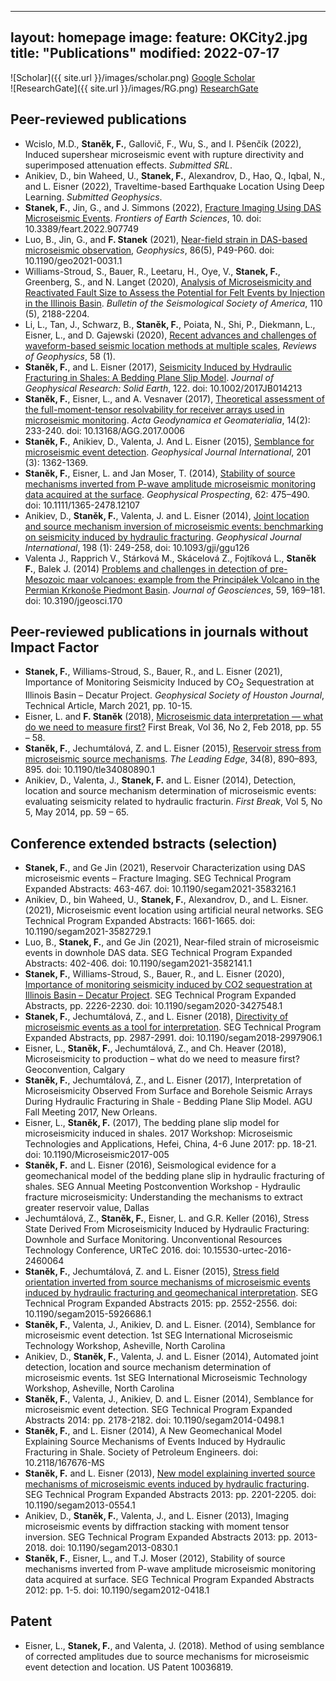
---
layout: homepage
image:
  feature: OKCity2.jpg
title: "Publications"
modified: 2022-07-17
---

![Scholar]({{ site.url }}/images/scholar.png) [Google Scholar](https://scholar.google.com/citations?user=k5i3d9MAAAAJ&hl=cs)
<br>![ResearchGate]({{ site.url }}/images/RG.png) [ResearchGate](https://www.researchgate.net/profile/Frantisek-Stanek)
<!-- ![Orcid]({{ site.url }}/images/orcid.png) [Orcid]((https://orcid.org/my-orcid?orcid=0000-0002-0037-9239))    -->
<!-- ![Publons]({{ site.url }}/images/orcid.png) [Publons]((https://orcid.org/my-orcid?orcid=0000-0002-0037-9239))  -->

## Peer-reviewed publications
- Wcislo, M.D., **Staněk, F.**, Gallovič, F., Wu, S., and I. Pšenčík (2022), Induced supershear microseismic event with rupture directivity and superimposed attenuation effects. *Submitted SRL*.
- Anikiev, D., bin Waheed, U., **Stanek, F.**, Alexandrov, D., Hao, Q., Iqbal, N., and L. Eisner (2022), Traveltime-based Earthquake Location Using Deep Learning. *Submitted Geophysics*.
- **Stanek, F.**, Jin, G., and J. Simmons (2022), <a href="https://www.researchgate.net/publication/362091389_Fracture_Imaging_Using_DAS-Recorded_Microseismic_Events">Fracture Imaging Using DAS Microseismic Events</a>. *Frontiers of Earth Sciences*, 10. doi: 10.3389/feart.2022.907749
- Luo, B., Jin, G., and **F. Stanek** (2021), <a href="https://www.researchgate.net/publication/351963555_Near-field_strain_in_distributed_acoustic_sensing-based_microseismic_observation">Near-field strain in DAS-based microseismic observation</a>, *Geophysics*, 86(5), P49-P60. doi: 10.1190/geo2021-0031.1
- Williams-Stroud, S., Bauer, R., Leetaru, H., Oye, V., **Stanek, F.**, Greenberg, S., and N. Langet (2020), <a href="https://www.researchgate.net/publication/343727322_Analysis_of_Microseismicity_and_Reactivated_Fault_Size_to_Assess_the_Potential_for_Felt_Events_by_CO2_Injection_in_the_Illinois_Basin">Analysis of Microseismicity and Reactivated Fault Size to Assess the Potential for Felt Events by Injection in the Illinois Basin</a>. *Bulletin of the Seismological Society of America*, 110 (5), 2188-2204.
- Li, L., Tan, J., Schwarz, B., **Staněk, F.**, Poiata, N., Shi, P., Diekmann, L., Eisner, L., and D. Gajewski (2020), <a href="https://www.researchgate.net/publication/338533763_Recent_Advances_and_Challenges_of_Waveform-Based_Seismic_Location_Methods_at_Multiple_Scales">Recent advances and challenges of waveform-based seismic location methods at multiple scales</a>, *Reviews of Geophysics*, 58 (1).
- **Staněk, F.**, and L. Eisner (2017), <a href="https://www.researchgate.net/publication/319702807_Seismicity_Induced_by_Hydraulic_Fracturing_in_Shales_A_Bedding_Plane_Slip_Model">Seismicity Induced by Hydraulic Fracturing in Shales: A Bedding Plane Slip Model</a>. *Journal of Geophysical Research: Solid Earth*, 122. doi: 10.1002/2017JB014213
- **Staněk, F.**, Eisner, L., and A. Vesnaver (2017), <a href="https://www.researchgate.net/publication/315810378_Theoretical_assessment_of_the_full-moment-tensor_resolvability_for_receiver_arrays_used_in_microseismic_monitoring">Theoretical assessment of the full-moment-tensor resolvability for receiver arrays used in microseismic monitoring</a>. *Acta Geodynamica et Geomaterialia*, 14(2): 233-240. doi: 10.13168/AGG.2017.0006
- **Staněk, F.**, Anikiev, D., Valenta, J. And L. Eisner (2015), <a href="https://www.researchgate.net/publication/274567196_Semblance_for_microseismic_event_detection">Semblance for microseismic event detection</a>. *Geophysical Journal International*, 201 (3): 1362-1369. 
- **Staněk, F.**, Eisner, L. and Jan Moser, T. (2014), <a href="https://www.researchgate.net/publication/260412705_Stability_of_source_mechanisms_inverted_from_P-wave_amplitude_microseismic_monitoring_data_acquired_at_the_surface">Stability of source mechanisms inverted from P-wave amplitude microseismic monitoring data acquired at the surface</a>. *Geophysical Prospecting*, 62: 475–490. doi: 10.1111/1365-2478.12107
- Anikiev, D., **Staněk, F.**, Valenta, J. and L. Eisner (2014), <a href="https://www.researchgate.net/publication/265050210_Joint_location_and_source_mechanism_inversion_of_microseismic_events_Benchmarking_on_seismicity_induced_by_hydraulic_fracturing">Joint location and source mechanism inversion of microseismic events: benchmarking on seismicity induced by hydraulic fracturing</a>. *Geophysical Journal International*, 198 (1): 249-258, doi: 10.1093/gji/ggu126
- Valenta J., Rapprich V., Stárková M., Skácelová Z., Fojtíková L., **Staněk F.**, Balek J. (2014) <a href="https://www.researchgate.net/publication/274768262_Problems_and_challenges_in_detection_of_pre-Mesozoic_maar_volcanoes_example_from_the_Principalek_Volcano_in_the_Permian_Krkonose_Piedmont_Basin">Problems and challenges in detection of pre-Mesozoic maar volcanoes: example from the Principálek Volcano in the Permian Krkonoše Piedmont Basin</a>. *Journal of Geosciences*, 59, 169–181. doi: 10.3190/jgeosci.170

## Peer-reviewed publications in journals without Impact Factor
- **Stanek, F.**, Williams-Stroud, S., Bauer, R., and L. Eisner (2021), Importance of Monitoring Seismicity Induced by CO<sub>2</sub> Sequestration at Illinois Basin – Decatur Project. *Geophysical Society of Houston Journal*, Technical Article, March 2021, pp. 10-15.
- Eisner, L. and **F. Staněk** (2018), <a href="https://www.researchgate.net/publication/323398626_Microseismic_data_interpretation_-_what_do_we_need_to_measure_first">Microseismic data interpretation — what do we need to measure first?</a> First Break, Vol 36, No 2, Feb 2018, pp. 55 – 58.
- **Staněk, F.**, Jechumtálová, Z. and L. Eisner (2015), <a href="https://www.researchgate.net/publication/282018037_Reservoir_stress_from_microseismic_source_mechanisms">Reservoir stress from microseismic source mechanisms</a>. *The Leading Edge*, 34(8), 890–893, 895. doi: 10.1190/tle34080890.1
- Anikiev, D., Valenta, J., **Stanek, F.** and L. Eisner (2014), Detection, location and source mechanism determination of microseismic events: evaluating seismicity related to hydraulic fracturin. *First Break*, Vol 5, No 5, May 2014, pp. 59 – 65.

<!-- <a href="https://www.researchgate.net/publication/299906278_Stress_field_orientation_inverted_from_source_mechanisms_of_microseismic_events_induced_by_hydraulic_fracturing_and_geomechanical_interpretation"> -->

## Conference extended bstracts (selection)
- **Stanek, F.**, and Ge Jin (2021), Reservoir Characterization using DAS microseismic events – Fracture Imaging. SEG Technical Program Expanded Abstracts: 463-467. doi: 10.1190/segam2021-3583216.1
- Anikiev, D., bin Waheed, U., **Stanek, F.**, Alexandrov, D., and L. Eisner. (2021), Microseismic event location using artificial neural networks. SEG Technical Program Expanded Abstracts: 1661-1665. doi: 10.1190/segam2021-3582729.1
- Luo, B., **Stanek, F.**, and Ge Jin (2021), Near-filed strain of microseismic events in downhole DAS data. SEG Technical Program Expanded Abstracts: 402-406. doi: 10.1190/segam2021-3582141.1
- **Stanek, F.**, Williams-Stroud, S., Bauer, R., and L. Eisner (2020), <a href="https://library.seg.org/doi/10.1190/segam2020-3427548.1">Importance of monitoring seismicity induced by CO2 sequestration at Illinois Basin – Decatur Project</a>. SEG Technical Program Expanded Abstracts, pp. 2226-2230. doi: 10.1190/segam2020-3427548.1
- **Stanek, F.**, Jechumtálová, Z., and L. Eisner (2018), <a href="https://www.researchgate.net/publication/327616894_Directivity_of_microseismic_events_as_a_tool_for_interpretation">Directivity of microseismic events as a tool for interpretation</a>. SEG Technical Program Expanded Abstracts, pp. 2987-2991. doi: 10.1190/segam2018-2997906.1
- Eisner, L., **Staněk, F.**, Jechumtálová, Z., and Ch. Heaver (2018), Microseismicity to production – what do we need to measure first? Geoconvention, Calgary
- **Staněk, F.**, Jechumtálová, Z., and L. Eisner (2017), Interpretation of Microseismicity Observed From Surface and Borehole Seismic Arrays During Hydraulic Fracturing in Shale - Bedding Plane Slip Model. AGU Fall Meeting 2017, New Orleans.
- Eisner, L., **Staněk, F.** (2017), The bedding plane slip model for microseismicity induced in shales. 2017 Workshop: Microseismic Technologies and Applications, Hefei, China, 4-6 June 2017: pp. 18-21. doi: 10.1190/Microseismic2017-005
- **Staněk, F.** and L. Eisner (2016), Seismological evidence for a geomechanical model of the bedding plane slip in hydraulic fracturing of shales. SEG Annual Meeting Postconvention Workshop - Hydraulic fracture microseismicity: Understanding the mechanisms to extract greater reservoir value, Dallas
- Jechumtálová, Z., **Staněk, F.**, Eisner, L. and G.R. Keller (2016), Stress State Derived From Microseismicity Induced by Hydraulic Fracturing: Downhole and Surface Monitoring. Unconventional Resources Technology Conference, URTeC 2016. doi: 10.15530-urtec-2016-2460064
- **Staněk, F.**, Jechumtálová, Z. and L. Eisner (2015), <a href="https://www.researchgate.net/publication/299906278_Stress_field_orientation_inverted_from_source_mechanisms_of_microseismic_events_induced_by_hydraulic_fracturing_and_geomechanical_interpretation">Stress field orientation inverted from source mechanisms of microseismic events induced by hydraulic fracturing and geomechanical interpretation</a>. SEG Technical Program Expanded Abstracts 2015: pp. 2552-2556. doi: 10.1190/segam2015-5926686.1
- **Staněk, F.**, Valenta, J., Anikiev, D. and L. Eisner. (2014), Semblance for microseismic event detection. 1st SEG International Microseismic Technology Workshop, Asheville, North Carolina
- Anikiev, D., **Staněk, F.**, Valenta, J. and L. Eisner (2014), Automated joint detection, location and source mechanism determination of microseismic events. 1st SEG International Microseismic Technology Workshop, Asheville, North Carolina
- **Staněk, F.**, Valenta, J., Anikiev, D. and L. Eisner (2014), Semblance for microseismic event 	detection. SEG Technical Program Expanded Abstracts 2014: pp. 2178-2182. doi: 10.1190/segam2014-0498.1 
- **Staněk, F.**, and L. Eisner (2014), A New Geomechanical Model Explaining Source Mechanisms of Events Induced by Hydraulic Fracturing in Shale. Society of Petroleum Engineers. doi: 10.2118/167676-MS
- **Staněk, F.** and L. Eisner (2013), <a href="https://www.researchgate.net/publication/265050204_New_model_explaining_inverted_source_mechanisms_of_microseismic_events_induced_by_hydraulic_fracturing">New model explaining inverted source mechanisms of microseismic events induced by hydraulic fracturing</a>. SEG Technical Program Expanded Abstracts 2013: pp. 2201-2205. doi: 10.1190/segam2013-0554.1 
- Anikiev, D., **Staněk, F.**, Valenta, J., and L. Eisner (2013), Imaging microseismic events by diffraction stacking with moment tensor inversion. SEG Technical Program Expanded Abstracts 2013: pp. 2013-2018. doi: 10.1190/segam2013-0830.1
- **Staněk, F.**, Eisner, L., and T.J. Moser (2012), Stability of source mechanisms inverted from P-wave amplitude microseismic monitoring data acquired at surface. SEG Technical Program Expanded Abstracts 2012: pp. 1-5. doi: 10.1190/segam2012-0418.1

## Patent
- Eisner, L., **Stanek, F.**, and Valenta, J. (2018). Method of using semblance of corrected amplitudes due to source mechanisms for microseismic event detection and location. US Patent 10036819.

<!-- ## Seminars -->


